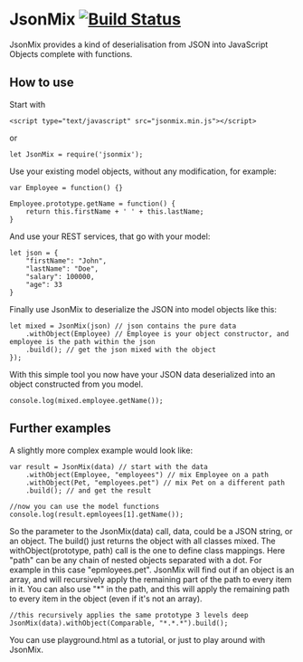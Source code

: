 JsonMix [![Build Status](https://travis-ci.org/khayll/jsonmix.svg?branch=master)](https://travis-ci.org/khayll/jsonmix)
========
JsonMix provides a kind of deserialisation from JSON into JavaScript Objects complete with functions.

## How to use
Start with
```
<script type="text/javascript" src="jsonmix.min.js"></script>
```
or
```
let JsonMix = require('jsonmix');
```

Use your existing model objects, without any modification, for example:
```
var Employee = function() {}

Employee.prototype.getName = function() {
	return this.firstName + ' ' + this.lastName;
}
```

And use your REST services, that go with your model: 
```
let json = {
	"firstName": "John",
	"lastName": "Doe",
	"salary": 100000,
	"age": 33	
}
```

Finally use JsonMix to deserialize the JSON into model objects like this:
```
let mixed = JsonMix(json) // json contains the pure data
	.withObject(Employee) // Employee is your object constructor, and employee is the path within the json
	.build(); // get the json mixed with the object
});
```

With this simple tool you now have your JSON data deserialized into an object constructed from you model.

```
console.log(mixed.employee.getName());
```

## Further examples

A slightly more complex example would look like:
```
var result = JsonMix(data) // start with the data
	.withObject(Employee, "employees") // mix Employee on a path
	.withObject(Pet, "employees.pet") // mix Pet on a different path
	.build(); // and get the result
	
//now you can use the model functions 
console.log(result.epmloyees[1].getName()); 
```

So the parameter to the JsonMix(data) call, data, could be a JSON string, or an object.
The build() just returns the object with all classes mixed.
The withObject(prototype, path) call is the one to define class mappings.
Here "path" can be any chain of nested objects separated with a dot. For example in this case "epmloyees.pet".
JsonMix will find out if an object is an array, and will recursively apply the remaining part of the path to every item in it.
You can also use "*" in the path, and this will apply the remaining path to every item in the object (even if it's not an array).
```
//this recursively applies the same prototype 3 levels deep
JsonMix(data).withObject(Comparable, "*.*.*").build();
```

You can use playground.html as a tutorial, or just to play around with JsonMix.
  
 
